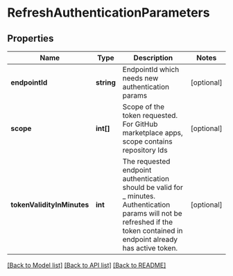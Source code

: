 # RefreshAuthenticationParameters

## Properties
Name | Type | Description | Notes
------------ | ------------- | ------------- | -------------
**endpointId** | **string** | EndpointId which needs new authentication params | [optional] 
**scope** | **int[]** | Scope of the token requested. For GitHub marketplace apps, scope contains repository Ids | [optional] 
**tokenValidityInMinutes** | **int** | The requested endpoint authentication should be valid for _ minutes. Authentication params will not be refreshed if the token contained in endpoint already has active token. | [optional] 

[[Back to Model list]](../README.md#documentation-for-models) [[Back to API list]](../README.md#documentation-for-api-endpoints) [[Back to README]](../README.md)


